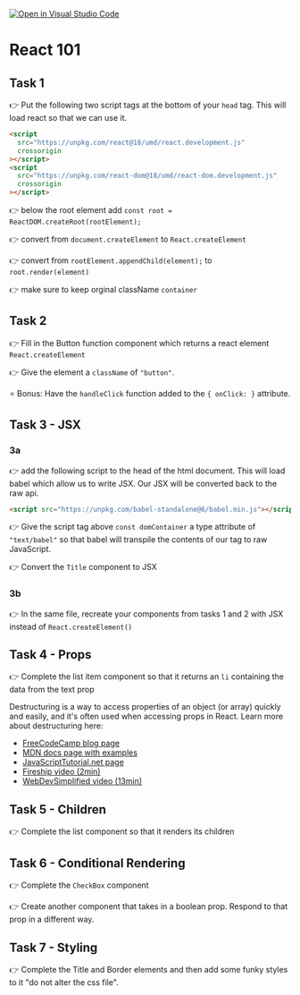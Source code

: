 [![Open in Visual Studio Code](https://classroom.github.com/assets/open-in-vscode-c66648af7eb3fe8bc4f294546bfd86ef473780cde1dea487d3c4ff354943c9ae.svg)](https://classroom.github.com/online_ide?assignment_repo_id=9233444&assignment_repo_type=AssignmentRepo)
# React 101

## Task 1

👉 Put the following two script tags at the bottom of your `head` tag. This will load react so that we can use it.

```html
<script
  src="https://unpkg.com/react@18/umd/react.development.js"
  crossorigin
></script>
<script
  src="https://unpkg.com/react-dom@18/umd/react-dom.development.js"
  crossorigin
></script>
```

👉 below the root element add `const root = ReactDOM.createRoot(rootElement);`

👉 convert from `document.createElement` to `React.createElement`

👉 convert from `rootElement.appendChild(element);` to `root.render(element)`

👉 make sure to keep orginal className `container`

## Task 2

👉 Fill in the Button function component which returns a react element `React.createElement`

👉 Give the element a `className` of `"button"`.

⭐ Bonus: Have the `handleClick` function added to the `{ onClick: }` attribute.

## Task 3 - JSX

### 3a

👉 add the following script to the head of the html document. This will load babel which allow us to write JSX. Our JSX will be converted back to the raw api.

```html
<script src="https://unpkg.com/babel-standalone@6/babel.min.js"></script>
```

👉 Give the script tag above `const domContainer` a type attribute of `"text/babel"` so that babel will transpile the contents of our tag to raw JavaScript.

👉 Convert the `Title` component to JSX

### 3b

👉 In the same file, recreate your components from tasks 1 and 2 with JSX instead of `React.createElement()`

## Task 4 - Props

👉 Complete the list item component so that it returns an `li` containing the data from the text prop

Destructuring is a way to access properties of an object (or array) quickly and easily, and it's often used when accessing props in React. Learn more about destructuring here:

- [FreeCodeCamp blog page](https://www.freecodecamp.org/news/destructuring-patterns-javascript-arrays-and-objects/)
- [MDN docs page with examples](https://developer.mozilla.org/en-US/docs/Web/JavaScript/Reference/Operators/Destructuring_assignment)
- [JavaScriptTutorial.net page](https://www.javascripttutorial.net/es6/javascript-object-destructuring/)
- [Fireship video (2min)](https://www.youtube.com/watch?v=UgEaJBz3bjY)
- [WebDevSimplified video (13min)](https://www.youtube.com/watch?v=NIq3qLaHCIs)

## Task 5 - Children

👉 Complete the list component so that it renders its children

## Task 6 - Conditional Rendering

👉 Complete the `CheckBox` component

👉 Create another component that takes in a boolean prop. Respond to that prop in a different way.

## Task 7 - Styling

👉 Complete the Title and Border elements and then add some funky styles to it "do not alter the css file".
